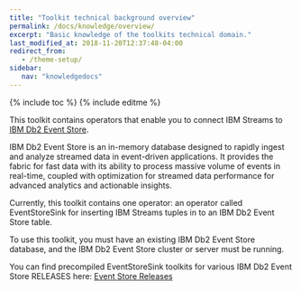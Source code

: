 ```yaml
---
title: "Toolkit technical background overview"
permalink: /docs/knowledge/overview/
excerpt: "Basic knowledge of the toolkits technical domain."
last_modified_at: 2018-11-20T12:37:48-04:00
redirect_from:
   - /theme-setup/
sidebar:
   nav: "knowledgedocs"
---
```

{% include toc %}
{% include editme %}

This toolkit contains operators that enable you to connect IBM Streams to [IBM Db2 Event Store](https://www.ibm.com/products/db2-event-store).

IBM Db2 Event Store is an in-memory database designed to rapidly ingest and analyze streamed data in event-driven applications. It provides the fabric for fast data with its ability to process massive volume of events in real-time, coupled with optimization for streamed data performance for advanced analytics and actionable insights.

Currently, this toolkit contains one operator: an operator called EventStoreSink for inserting IBM Streams tuples in to an IBM Db2 Event Store table.

To use this toolkit, you must have an existing IBM Db2 Event Store database, and the IBM Db2 Event Store cluster or server must be running. 

You can find precompiled EventStoreSink toolkits for various IBM Db2 Event Store RELEASES here:
[Event Store Releases](https://github.com/IBMStreams/streamsx.eventstore/releases)


